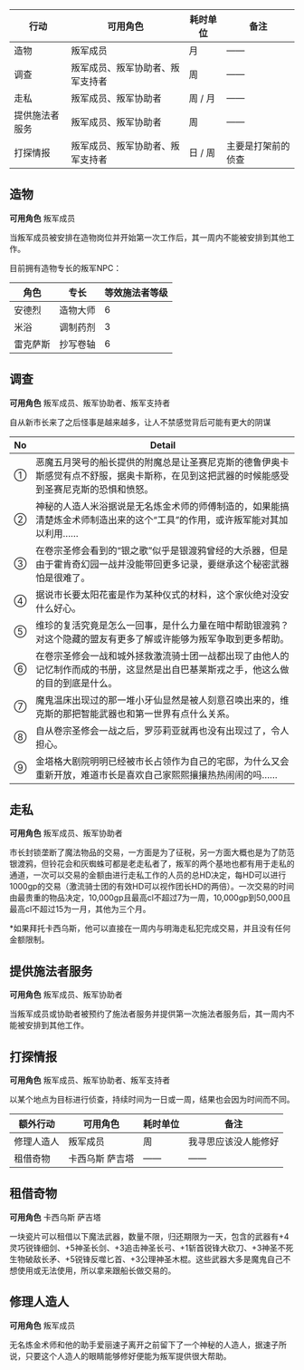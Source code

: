 | 行动           | 可用角色                         | 耗时单位 | 备注               |
| -------------- | -------------------------------- | -------- | ------------------ |
| 造物           | 叛军成员                         | 月       | ——                 |
| 调查           | 叛军成员、叛军协助者、叛军支持者 | 周       | ——                 |
| 走私           | 叛军成员、叛军协助者             | 周 / 月  | ——                 |
| 提供施法者服务 | 叛军成员、叛军协助者             | 周       | ——                 |
| 打探情报       | 叛军成员、叛军协助者、叛军支持者 | 日 / 周  | 主要是打架前的侦查 |



## 造物

**可用角色** 叛军成员

当叛军成员被安排在造物岗位并开始第一次工作后，其一周内不能被安排到其他工作。

目前拥有造物专长的叛军NPC：

| 角色     | 专长     | 等效施法者等级 |
| -------- | -------- | -------------- |
| 安德烈   | 造物大师 | 6              |
| 米浴     | 调制药剂 | 3              |
| 雷克萨斯 | 抄写卷轴 | 6              |



## 调查

**可用角色** 叛军成员、叛军协助者、叛军支持者

自从新市长来了之后怪事是越来越多，让人不禁感觉背后可能有更大的阴谋

| No   | Detail                                                       |
| ---- | ------------------------------------------------------------ |
| ①    | 恶魔五月哭号的船长提供的附魔总是让圣赛尼克斯的德鲁伊奥卡斯感觉有点不舒服，据奥卡斯称，在见到这把武器的时候能感受到圣赛尼克斯的恐惧和愤怒。 |
| ②    | 神秘的人造人米浴据说是无名炼金术师的师傅制造的，如果能搞清楚炼金术师制造出来的这个“工具”的作用，或许叛军能对其加以利用…… |
| ③    | 在卷宗圣修会看到的“银之歌”似乎是银渡鸦曾经的大杀器，但是由于霍肯奇幻园一战并没能带回更多记录，要继承这个秘密武器怕是很难了。 |
| ④    | 据说市长要太阳花蜜是作为某种仪式的材料，这个家伙绝对没安什么好心。 |
| ⑤    | 维珍的复活究竟是怎么一回事，是什么力量在暗中帮助银渡鸦？对这个隐藏的盟友有更多了解或许能够为叛军争取到更多帮助。 |
| ⑥    | 在卷宗圣修会一战和城外拯救激流骑士团一战都出现了由他人的记忆制作而成的书册，这显然是出自巴基莱斯戎之手，他这么做的目的到底是什么。 |
| ⑦    | 魔鬼温床出现过的那一堆小牙仙显然是被人刻意召唤出来的，维克斯的那把智能武器也和第一世界有点什么关系。 |
| ⑧    | 自从卷宗圣修会一战之后，罗莎莉亚就再也没有出现过了，令人担心。 |
| ⑨    | 金塔格大剧院明明已经被市长占领作为自己的宅邸，为什么又会重新开放，难道市长是喜欢自己家熙熙攘攘热热闹闹的吗…… |



## 走私

**可用角色** 叛军成员、叛军协助者

市长封锁垄断了魔法物品的交易，一方面是为了征税，另一方面大概也是为了防范银渡鸦，但铃花会和灰蜘蛛可都是老走私者了，叛军的两个基地也都有用于走私的通道，一次可以交易的金额由进行走私工作的人员的总HD决定，每HD可以进行1000gp的交易（激流骑士团的有效HD可以视作团长HD的两倍）。一次交易的时间由最贵重的物品决定，10,000gp且最高cl不超过7为一周，10,000gp到50,000且最高cl不超过15为一月，其他为三个月。

*如果拜托卡西乌斯，他可以直接在一周内与明海走私犯完成交易，并且没有任何金额限制。



## 提供施法者服务

**可用角色** 叛军成员、叛军协助者

当叛军成员或协助者被预约了施法者服务并提供第一次施法者服务后，其一周内不能被安排到其他工作。



## 打探情报

**可用角色** 叛军成员、叛军协助者、叛军支持者

以某个地点为目标进行侦查，持续时间为一日或一周，结果也会因为时间而不同。



| 额外行动   | 可用角色        | 耗时单位 | 备注                 |
| ---------- | --------------- | -------- | -------------------- |
| 修理人造人 | 叛军成员        | 周       | 我寻思应该没人能修好 |
| 租借奇物   | 卡西乌斯 萨吉塔 | ——       | ——                   |



## 租借奇物

**可用角色** 卡西乌斯 萨吉塔

一块瓷片可以租借以下魔法武器，数量不限，归还期限为一天，包含的武器有+4灵巧锐锋细剑、+5神圣长剑、+3追击神圣长弓、+1斩首锐锋大砍刀、+3神圣不死生物破敌长矛、+5锐锋反噬匕首、+3公理神圣木棍。这些武器大多是魔鬼自己不想使用或无法使用，所以拿来跟船长做交易的。



## 修理人造人

**可用角色** 叛军成员

无名炼金术师和他的助手爱丽速子离开之前留下了一个神秘的人造人，据速子所说，只要这个人造人的眼睛能够修好便能为叛军提供很大帮助。

